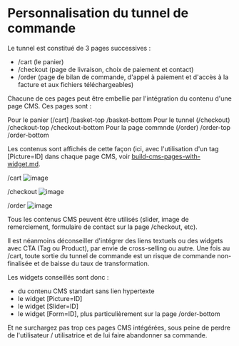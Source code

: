 # Personnalisation du tunnel de commande

Le tunnel est constitué de 3 pages successives :
- /cart (le panier)
- /checkout (page de livraison, choix de paiement et contact)
- /order (page de bilan de commande, d'appel à paiement et d'accès à la facture et aux fichiers téléchargeables)

Chacune de ces pages peut être embellie par l'intégration du contenu d'une page CMS.
Ces pages sont :

Pour le panier (/cart]
  /basket-top
  /basket-bottom
Pour le tunnel (/checkout)
/checkout-top
/checkout-bottom
Pour la page commnde (/order)
  /order-top
  /order-bottom

Les contenus sont affichés de cette façon (ici, avec l'utilisation d'un tag [Picture=ID] dans chaque page CMS, voir [build-cms-pages-with-widget.md](build-cms-pages-with-widget.md).

/cart
![image](https://github.com/B2Bitcoin/beBOP/assets/50206014/394ac0e9-2b27-477f-b081-66dab57abb69)

/checkout
![image](https://github.com/B2Bitcoin/beBOP/assets/50206014/ecca6d51-10e5-448e-8df6-62481851ff08)

/order
![image](https://github.com/B2Bitcoin/beBOP/assets/50206014/c1c82aae-4de2-484f-9187-31082bcf8ba4)

Tous les contenus CMS peuvent être utilisés (slider, image de remerciement, formulaire de contact sur la page /checkout, etc).

Il est néanmoins déconseiller d'intégrer des liens textuels ou des widgets avec CTA (Tag ou Product), par envie de cross-selling ou autre. Une fois au /cart, toute sortie du tunnel de commande est un risque de commande non-finalisée et de baisse du taux de transformation.

Les widgets conseillés sont donc :
- du contenu CMS standart sans lien hypertexte
- le widget [Picture=ID]
- le widget [Slider=ID]
- le widget [Form=ID], plus particulièrement sur la page /order-bottom

Et ne surchargez pas trop ces pages CMS intégérées, sous peine de perdre de l'utilisateur / utilisatrice et de lui faire abandonner sa commande.
